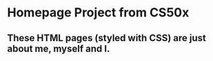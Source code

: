 # Homepage Project from CS50x
## These HTML pages (styled with CSS) are just about me, myself and I.


